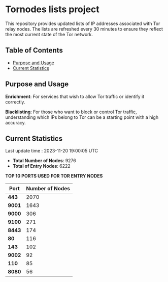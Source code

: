 # Tornodes lists project

This repository provides updated lists of IP addresses associated with Tor relay nodes. The lists are refreshed every 30 minutes to ensure they reflect the most current state of the Tor network.

## Table of Contents

- [Purpose and Usage](#purpose-and-usage)
- [Current Statistics](#current-statistics)


## Purpose and Usage

**Enrichment**: For services that wish to allow Tor traffic or identify it correctly.

**Blacklisting**: For those who want to block or control Tor traffic, understanding which IPs belong to Tor can be a starting point with a high accuracy.

## Current Statistics

Last update time : 2023-11-20 19:00:05 UTC

- **Total Number of Nodes**: 9276
- **Total of Entry Nodes**: 6222

**TOP 10 PORTS USED FOR TOR ENTRY NODES**

| **Port** | **Number of Nodes** |
|------|-----------------|
| **443**   | 2070  |
| **9001**   | 1643  |
| **9000**   | 306  |
| **9100**   | 271  |
| **8443**   | 174  |
| **80**   | 116  |
| **143**   | 102  |
| **9002**   | 92  |
| **110**   | 85  |
| **8080**   | 56  |

